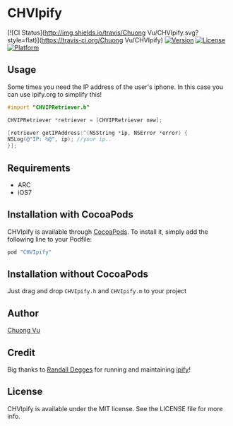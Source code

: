 # CHVIpify

[![CI Status](http://img.shields.io/travis/Chuong Vu/CHVIpify.svg?style=flat)](https://travis-ci.org/Chuong Vu/CHVIpify)
[![Version](https://img.shields.io/cocoapods/v/CHVIpify.svg?style=flat)](http://cocoapods.org/pods/CHVIpify)
[![License](https://img.shields.io/cocoapods/l/CHVIpify.svg?style=flat)](http://cocoapods.org/pods/CHVIpify)
[![Platform](https://img.shields.io/cocoapods/p/CHVIpify.svg?style=flat)](http://cocoapods.org/pods/CHVIpify)

## Usage

Some times you need the IP address of the user's iphone. In this case you can use ipify.org to simplify
this!

```objective-c
#import "CHVIPRetriever.h"

CHVIPRetriever *retriever = [CHVIPRetriever new];

[retriever getIPAddress:^(NSString *ip, NSError *error) {
NSLog(@"IP: %@", ip); //your ip..
}];
```

## Requirements
* ARC
* iOS7

## Installation with CocoaPods

CHVIpify is available through [CocoaPods](http://cocoapods.org). To install
it, simply add the following line to your Podfile:

```ruby
pod "CHVIpify"
```

## Installation without CocoaPods

Just drag and drop `CHVIpify.h` and `CHVIpify.m` to your project

## Author

[Chuong Vu](chuongv@gmail.com)

## Credit

Big thanks to [Randall Degges](http://www.rdegges.com) for running and maintaining [ipify](https://www.ipify.org)!

## License

CHVIpify is available under the MIT license. See the LICENSE file for more info.
